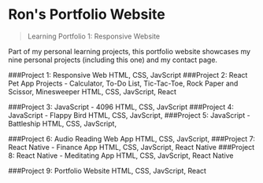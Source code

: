 # Ron's Portfolio Website

> Learning Portfolio 1: Responsive Website

Part of my personal learning projects, this portfolio website showcases my nine personal projects (including this one) and my contact page.

###Project 1: Responsive Web
HTML, CSS, JavScript
###Project 2: React Pet App Projects - Calculator, To-Do List, Tic-Tac-Toe, Rock Paper and Scissor, Minesweeper
HTML, CSS, JavScript, React

###Project 3: JavaScript - 4096
HTML, CSS, JavScript
###Project 4: JavaScript - Flappy Bird
HTML, CSS, JavScript,
###Project 5: JavaScript - Battleship
HTML, CSS, JavScript,

###Project 6: Audio Reading Web App
HTML, CSS, JavScript,
###Project 7: React Native - Finance App
HTML, CSS, JavScript, React Native
###Project 8: React Native - Meditating App
HTML, CSS, JavScript, React Native

###Project 9: Portfolio Website
HTML, CSS, JavScript, React
